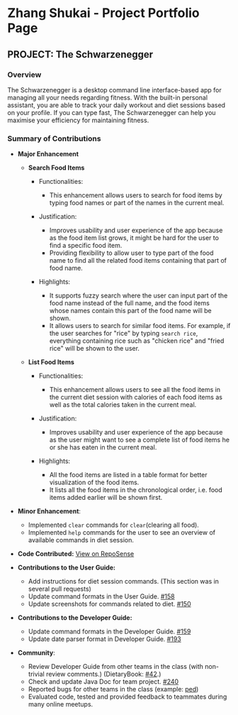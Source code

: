 # Zhang Shukai - Project Portfolio Page

## PROJECT: The Schwarzenegger

### Overview
The Schwarzenegger is a desktop command line interface-based app for managing all your needs regarding fitness. With the built-in personal assistant, you are able to track your daily workout and diet sessions based on your profile. If you can type fast, The Schwarzenegger can help you maximise your efficiency for maintaining fitness.

### Summary of Contributions
+ **Major Enhancement**
    + **Search Food Items**
        + Functionalities: 
            + This enhancement allows users to search for food items by typing food names or part of the names in the current meal. 

        + Justification: 
            + Improves usability and user experience of the app because as the food item list grows, it might be hard for the user to find a specific food item.
            + Providing flexibility to allow user to type part of the food name to find all the related food items containing that part of food name.

        + Highlights: 
            + It supports fuzzy search where the user can input part of the food name instead of the full name, and the food items whose names contain this part of the food name will be shown. 
            + It allows users to search for similar food items. For example, if the user searches for "rice" by typing `search rice`, everything containing rice such as "chicken rice" and "fried rice" will be shown to the user.
   
    + **List Food Items**
        + Functionalities: 
            + This enhancement allows users to see all the food items in the current diet session with calories of each food items as well as the total calories taken in the current meal.

        + Justification: 
            + Improves usability and user experience of the app because as the user might want to see a complete list of food items he or she has eaten in the current meal. 

        + Highlights: 
            + All the food items are listed in a table format for better visualization of the food items.
            + It lists all the food items in the chronological order, i.e. food items added earlier will be shown first.
  

+ **Minor Enhancement**: 
    + Implemented `clear` commands for `clear`(clearing all food).
    + Implemented `help` commands for the user to see an overview of available commands in diet session. 

+ **Code Contributed:** [View on RepoSense](https://nus-cs2113-ay2021s1.github.io/tp-dashboard/#breakdown=true&search=zsk612&sort=groupTitle&sortWithin=title&since=2020-09-27&timeframe=commit&mergegroup=&groupSelect=groupByRepos&checkedFileTypes=docs~functional-code~test-code~other&tabOpen=true&tabType=authorship&tabAuthor=CFZeon&tabRepo=AY2021S1-CS2113T-F11-1%2Ftp%5Bmaster%5D&authorshipIsMergeGroup=false&authorshipFileTypes=docs~functional-code~test-code)


+ **Contributions to the User Guide:**
    + Add instructions for diet session commands. (This section was in several pull requests)
    + Update command formats in the User Guide. [#158](https://github.com/AY2021S1-CS2113T-F11-1/tp/pull/158)
    + Update screenshots for commands related to diet. [#150](https://github.com/AY2021S1-CS2113T-F11-1/tp/pull/193)

+ **Contributions to the Developer Guide:**
    + Update command formats in the Developer Guide. [#159](https://github.com/AY2021S1-CS2113T-F11-1/tp/pull/159)
    + Update date parser format in Developer Guide. [#193](https://github.com/AY2021S1-CS2113T-F11-1/tp/pull/193)

+ **Community**:
    + Review Developer Guide from other teams in the class (with non-trivial review comments.) (DietaryBook: [#42](https://github.com/nus-cs2113-AY2021S1/tp/pull/42).)
    + Check and update Java Doc for team project. [#240](https://github.com/AY2021S1-CS2113T-F11-1/tp/pull/240)
    + Reported bugs for other teams in the class (example: [ped](https://github.com/zsk612/ped/issues))
    + Evaluated code, tested and provided feedback to teammates during many online meetups.
    
